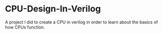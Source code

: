 # CPU-Design-In-Verilog
A project I did to create a CPU in verilog in order to learn about the basics of how CPUs function.

